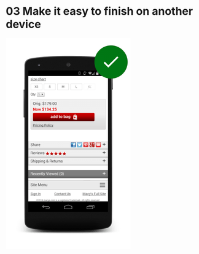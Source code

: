 # 03 Make it easy to finish on another device

![Site that allows users to continue on another device.](imgs/cc-other-device-good.png)

